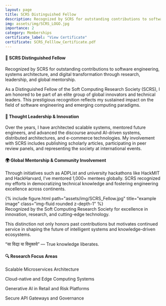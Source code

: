 ```yaml
---
layout: page
title: SCRS Distinguished Fellow
description: Recognized by SCRS for outstanding contributions to software engineering, systems architecture, and digital transformation through research, leadership, and global mentorship.
img: assets/img/SCRS_LOGO.jpg
importance: 2
category: Memberships
certificate_label: "View Certificate"
certificate: SCRS_Felllow_Certificate.pdf
---
```


<h4> <b> 🏅 SCRS Distinguished Fellow  </b> </h4>

Recognized by SCRS for outstanding contributions to software engineering, systems architecture, and digital transformation through research, leadership, and global mentorship.

As a Distinguished Fellow of the Soft Computing Research Society (SCRS), I am honored to be part of an elite group of global innovators and technical leaders. This prestigious recognition reflects my sustained impact on the field of software engineering and emerging computing paradigms.

<h4> <b> 🧠 Thought Leadership & Innovation </b> </h4>

Over the years, I have architected scalable systems, mentored future engineers, and advanced the discourse around AI-driven systems, distributed architectures, and e-commerce technologies. My involvement with SCRS includes publishing scholarly articles, participating in peer review panels, and representing the society at international events.

<h4> <b> 🌍 Global Mentorship & Community Involvement </b> </h4>

Through initiatives such as ADPList and university hackathons like HackMIT and HackHarvard, I’ve mentored 1,000+ mentees globally. SCRS recognized my efforts in democratizing technical knowledge and fostering engineering excellence across continents.

<div class="row">
    <div class="col-sm mt-3 mt-md-0">
        {% include figure.html path="assets/img/SCRS_Fellow.jpg" title="example image" class="img-fluid rounded z-depth-1" %}
    </div>
</div>
<div class="caption">
   Recognized by the Soft Computing Research Society for excellence in innovation, research, and cutting-edge technology.
</div>


This distinction not only honors past contributions but motivates continued service in shaping the future of intelligent systems and knowledge-driven ecosystems.

“सा विद्या या विमुक्तये” — True knowledge liberates.

<h4> <b> 🔍 Research Focus Areas </b> </h4>

Scalable Microservices Architecture

Cloud-native and Edge Computing Systems

Generative AI in Retail and Risk Platforms

Secure API Gateways and Governance

